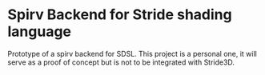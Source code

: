 # Spirv Backend for Stride shading language

Prototype of a spirv backend for SDSL. 
This project is a personal one, it will serve as a proof of concept but is not to be integrated with Stride3D.